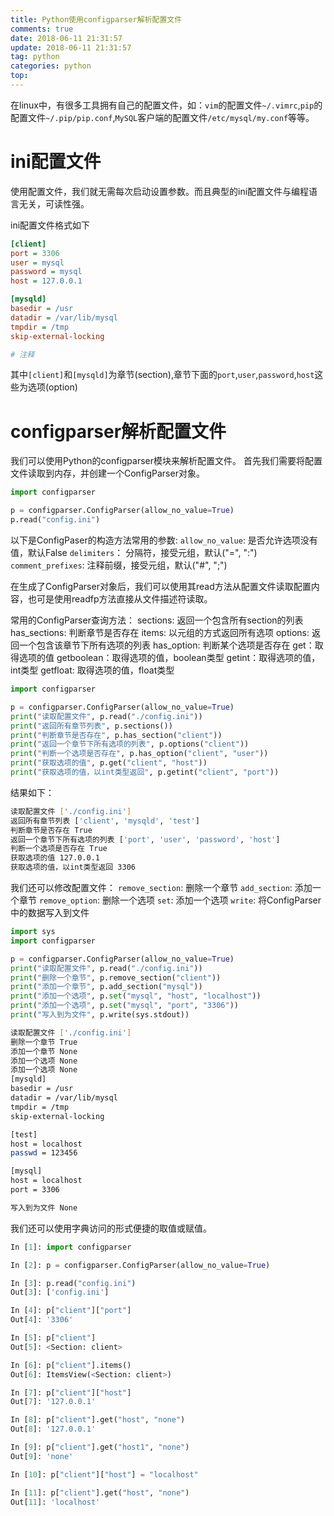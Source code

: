 ```yaml
---
title: Python使用configparser解析配置文件
comments: true
date: 2018-06-11 21:31:57
update: 2018-06-11 21:31:57
tag: python
categories: python
top:
---
```


在linux中，有很多工具拥有自己的配置文件，如：`vim`的配置文件`~/.vimrc`,`pip`的配置文件`~/.pip/pip.conf`,`MySQL`客户端的配置文件`/etc/mysql/my.conf`等等。

# ini配置文件
使用配置文件，我们就无需每次启动设置参数。而且典型的ini配置文件与编程语言无关，可读性强。

ini配置文件格式如下
```ini config.ini
[client]
port = 3306
user = mysql
password = mysql
host = 127.0.0.1

[mysqld]
basedir = /usr
datadir = /var/lib/mysql
tmpdir = /tmp
skip-external-locking

# 注释

```
其中`[client]`和`[mysqld]`为章节(section),章节下面的`port`,`user`,`password`,`host`这些为选项(option)

# configparser解析配置文件

我们可以使用Python的configparser模块来解析配置文件。
首先我们需要将配置文件读取到内存，并创建一个ConfigParser对象。

<!-- more -->

```python
import configparser

p = configparser.ConfigParser(allow_no_value=True)
p.read("config.ini")

```

以下是ConfigPaser的构造方法常用的参数:
`allow_no_value`: 是否允许选项没有值，默认False
`delimiters`： 分隔符，接受元组，默认("=", ":")
`comment_prefixes`: 注释前缀，接受元组，默认("#", ";")

在生成了ConfigParser对象后，我们可以使用其read方法从配置文件读取配置内容，也可是使用readfp方法直接从文件描述符读取。

常用的ConfigParser查询方法：
sections: 返回一个包含所有section的列表
has_sections: 判断章节是否存在
items: 以元组的方式返回所有选项
options: 返回一个包含该章节下所有选项的列表
has_option: 判断某个选项是否存在
get：取得选项的值
getboolean：取得选项的值，boolean类型
getint：取得选项的值，int类型
getfloat: 取得选项的值，float类型

```python parse.py
import configparser

p = configparser.ConfigParser(allow_no_value=True)
print("读取配置文件", p.read("./config.ini"))
print("返回所有章节列表", p.sections())
print("判断章节是否存在", p.has_section("client"))
print("返回一个章节下所有选项的列表", p.options("client"))
print("判断一个选项是否存在", p.has_option("client", "user"))
print("获取选项的值", p.get("client", "host"))
print("获取选项的值，以int类型返回", p.getint("client", "port"))

```

结果如下：
```bash
读取配置文件 ['./config.ini']
返回所有章节列表 ['client', 'mysqld', 'test']
判断章节是否存在 True
返回一个章节下所有选项的列表 ['port', 'user', 'password', 'host']
判断一个选项是否存在 True
获取选项的值 127.0.0.1
获取选项的值，以int类型返回 3306

```

我们还可以修改配置文件：
`remove_section`: 删除一个章节
`add_section`: 添加一个章节
`remove_option`: 删除一个选项
`set`: 添加一个选项
`write`: 将ConfigParser中的数据写入到文件

```python
import sys
import configparser

p = configparser.ConfigParser(allow_no_value=True)
print("读取配置文件", p.read("./config.ini"))
print("删除一个章节", p.remove_section("client"))
print("添加一个章节", p.add_section("mysql"))
print("添加一个选项", p.set("mysql", "host", "localhost"))
print("添加一个选项", p.set("mysql", "port", "3306"))
print("写入到为文件", p.write(sys.stdout))
```

```bash
读取配置文件 ['./config.ini']
删除一个章节 True
添加一个章节 None
添加一个选项 None
添加一个选项 None
[mysqld]
basedir = /usr
datadir = /var/lib/mysql
tmpdir = /tmp
skip-external-locking

[test]
host = localhost
passwd = 123456

[mysql]
host = localhost
port = 3306

写入到为文件 None

```

我们还可以使用字典访问的形式便捷的取值或赋值。

```python
In [1]: import configparser

In [2]: p = configparser.ConfigParser(allow_no_value=True)

In [3]: p.read("config.ini")
Out[3]: ['config.ini']

In [4]: p["client"]["port"]
Out[4]: '3306'

In [5]: p["client"]
Out[5]: <Section: client>

In [6]: p["client"].items()
Out[6]: ItemsView(<Section: client>)

In [7]: p["client"]["host"]
Out[7]: '127.0.0.1'

In [8]: p["client"].get("host", "none")
Out[8]: '127.0.0.1'

In [9]: p["client"].get("host1", "none")
Out[9]: 'none'

In [10]: p["client"]["host"] = "localhost"

In [11]: p["client"].get("host", "none")
Out[11]: 'localhost'

```